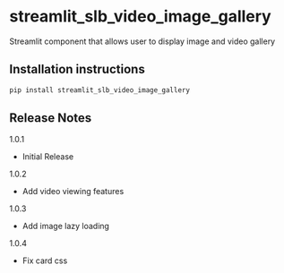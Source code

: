# streamlit_slb_video_image_gallery

Streamlit component that allows user to display image and video gallery

## Installation instructions

```sh
pip install streamlit_slb_video_image_gallery
```

## Release Notes

1.0.1

- Initial Release

1.0.2

- Add video viewing features

1.0.3

- Add image lazy loading 

1.0.4

- Fix card css 